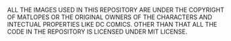 ALL THE IMAGES USED IN THIS REPOSITORY ARE UNDER THE COPYRIGHT OF MATLOPES OR THE ORIGINAL OWNERS OF THE CHARACTERS AND INTECTUAL PROPERTIES LIKE DC COMICS.
OTHER THAN THAT ALL THE CODE IN THE REPOSITORY IS LICENSED UNDER MIT LICENSE.
